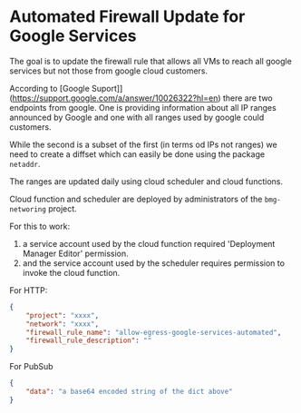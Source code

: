 
# Automated Firewall Update for Google Services

The goal is to update the firewall rule that allows all VMs to reach
all google services but not those from google cloud customers.

According to [Google Suport]](https://support.google.com/a/answer/10026322?hl=en)
there are two endpoints from google. One is providing information about all IP ranges announced by Google and
one with all ranges used by google could customers.

While the second is a subset of the first (in terms od IPs not ranges) we need to
 create a diffset which can easily be done using the package `netaddr`.

The ranges are updated daily using cloud scheduler and cloud functions.

Cloud function and scheduler are deployed by administrators of the `bmg-networing` project.

For this to work:
1. a service account used by the cloud function required 'Deployment Manager Editor' permission.
1. and the service account used by the scheduler requires permission to invoke the cloud function.

For HTTP:

```json
{
    "project": "xxxx",
    "network": "xxxx",
    "firewall_rule_name": "allow-egress-google-services-automated",
    "firewall_rule_description": ""
}
```

For PubSub
```json
{
    "data": "a base64 encoded string of the dict above"
}
```
